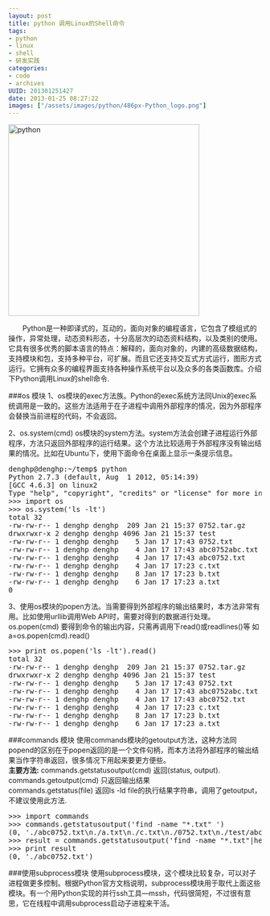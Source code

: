 ```yaml
--- 
layout: post
title: python 调用Linux的Shell命令
tags: 
- python
- linux
- shell
- 研发实践
categories:
- code
- archives
UUID: 201301251427
date: 2013-01-25 08:27:22
images: ["/assets/images/python/486px-Python_logo.png"]
---
```


<a href="{{site.url}}/assets/images/python/486px-Python_logo.png" alt="python" target="_bank">
<img src="{{site.static_url}}/assets/images/python/486px-Python_logo.png" alt="python" width="380px" class="img-center"/>
</a>

  　　Python是一种即译式的，互动的，面向对象的编程语言，它包含了模组式的操作，异常处理，动态资料形态，十分高层次的动态资料结构，以及类别的使用。它具有很多优秀的脚本语言的特点：解释的，面向对象的，内建的高级数据结构，支持模块和包，支持多种平台，可扩展。而且它还支持交互式方式运行，图形方式运行。它拥有众多的编程界面支持各种操作系统平台以及众多的各类函数库。介绍下Python调用Linux的shell命令.

###os 模块
1、os模块的exec方法族。Python的exec系统方法同Unix的exec系统调用是一致的。这些方法适用于在子进程中调用外部程序的情况，因为外部程序会替换当前进程的代码，不会返回。

2、os.system(cmd) os模块的system方法。system方法会创建子进程运行外部程序，方法只返回外部程序的运行结果。这个方法比较适用于外部程序没有输出结果的情况。比如在Ubuntu下，使用下面命令在桌面上显示一条提示信息。
<pre id="bash">
denghp@denghp:~/temp$ python
Python 2.7.3 (default, Aug  1 2012, 05:14:39) 
[GCC 4.6.3] on linux2
Type "help", "copyright", "credits" or "license" for more information.
>>> import os
>>> os.system('ls -lt')
total 32
-rw-rw-r-- 1 denghp denghp  209 Jan 21 15:37 0752.tar.gz
drwxrwxr-x 2 denghp denghp 4096 Jan 21 15:37 test
-rw-rw-r-- 1 denghp denghp    5 Jan 17 17:43 0752.txt
-rw-rw-r-- 1 denghp denghp    4 Jan 17 17:43 abc0752abc.txt
-rw-rw-r-- 1 denghp denghp    4 Jan 17 17:43 abc0752.txt
-rw-rw-r-- 1 denghp denghp    4 Jan 17 17:23 c.txt
-rw-rw-r-- 1 denghp denghp    8 Jan 17 17:23 b.txt
-rw-rw-r-- 1 denghp denghp    6 Jan 17 17:23 a.txt
0
</pre>
3、使用os模块的popen方法。当需要得到外部程序的输出结果时，本方法非常有用。比如使用urllib调用Web API时，需要对得到的数据进行处理。os.popen(cmd) 要得到命令的输出内容，只需再调用下read()或readlines()等 如a=os.popen(cmd).read()
<pre id="bash">
>>> print os.popen('ls -lt').read()
total 32
-rw-rw-r-- 1 denghp denghp  209 Jan 21 15:37 0752.tar.gz
drwxrwxr-x 2 denghp denghp 4096 Jan 21 15:37 test
-rw-rw-r-- 1 denghp denghp    5 Jan 17 17:43 0752.txt
-rw-rw-r-- 1 denghp denghp    4 Jan 17 17:43 abc0752abc.txt
-rw-rw-r-- 1 denghp denghp    4 Jan 17 17:43 abc0752.txt
-rw-rw-r-- 1 denghp denghp    4 Jan 17 17:23 c.txt
-rw-rw-r-- 1 denghp denghp    8 Jan 17 17:23 b.txt
-rw-rw-r-- 1 denghp denghp    6 Jan 17 17:23 a.txt
</pre>

###commands 模块
使用commands模块的getoutput方法，这种方法同popend的区别在于popen返回的是一个文件句柄，而本方法将外部程序的输出结果当作字符串返回，很多情况下用起来要更方便些。<br>
<strong>主要方法:</strong>
commands.getstatusoutput(cmd) 返回(status, output).<br>
commands.getoutput(cmd) 只返回输出结果<br>
commands.getstatus(file) 返回ls -ld file的执行结果字符串，调用了getoutput，不建议使用此方法.<br>
<pre id="bash">
>>> import commands
>>> commands.getstatusoutput('find -name "*.txt" ')
(0, './abc0752.txt\n./a.txt\n./c.txt\n./0752.txt\n./test/abc0752.txt\n./test/0752.txt')
>>> result = commands.getstatusoutput('find -name "*.txt"|head -n1')
>>> print result
(0, './abc0752.txt')
</pre>

###使用subprocess模块
使用subprocess模块，这个模块比较复杂，可以对子进程做更多控制。根据Python官方文档说明，subprocess模块用于取代上面这些模块。有一个用Python实现的并行ssh工具—mssh，代码很简短，不过很有意思，它在线程中调用subprocess启动子进程来干活。


